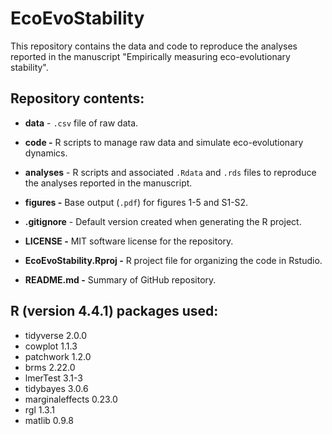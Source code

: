 # EcoEvoStability

This repository contains the data and code to reproduce the analyses reported in the manuscript "Empirically measuring eco-evolutionary stability".

## Repository contents:

-   **data** - `.csv` file of raw data.

-   **code -** R scripts to manage raw data and simulate eco-evolutionary dynamics.

-   **analyses** - R scripts and associated `.Rdata` and `.rds` files to reproduce the analyses reported in the manuscript.

-   **figures -** Base output (`.pdf`) for figures 1-5 and S1-S2.

-   **.gitignore** - Default version created when generating the R project.

-   **LICENSE -** MIT software license for the repository.

-   **EcoEvoStability.Rproj -** R project file for organizing the code in Rstudio.

-   **README.md -** Summary of GitHub repository.

## R (version 4.4.1) packages used:

-   tidyverse 2.0.0
-   cowplot 1.1.3
-   patchwork 1.2.0
-   brms 2.22.0
-   lmerTest 3.1-3
-   tidybayes 3.0.6
-   marginaleffects 0.23.0
-   rgl 1.3.1
-   matlib 0.9.8
